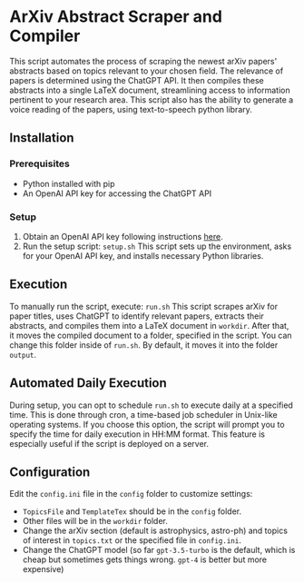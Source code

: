 # ArXiv Abstract Scraper and Compiler

This script automates the process of scraping the newest arXiv papers' abstracts based on topics relevant to your chosen field. The relevance of papers is determined using the ChatGPT API. It then compiles these abstracts into a single LaTeX document, streamlining access to information pertinent to your research area. This script also has the ability to generate a voice reading of the papers, using text-to-speech python library.

## Installation

### Prerequisites
- Python installed with pip
- An OpenAI API key for accessing the ChatGPT API

### Setup
1. Obtain an OpenAI API key following instructions [here](https://www.howtogeek.com/885918/how-to-get-an-openai-api-key/).
2. Run the setup script:
`setup.sh`
This script sets up the environment, asks for your OpenAI API key, and installs necessary Python libraries.

## Execution

To manually run the script, execute:
`run.sh`
This script scrapes arXiv for paper titles, uses ChatGPT to identify relevant papers, extracts their abstracts, and compiles them into a LaTeX document in `workdir`.
After that, it moves the compiled document to a folder, specified in the script. You can change this folder inside of `run.sh`. By default, it moves it into the folder `output`.

## Automated Daily Execution

During setup, you can opt to schedule `run.sh` to execute daily at a specified time. This is done through cron, a time-based job scheduler in Unix-like operating systems. If you choose this option, the script will prompt you to specify the time for daily execution in HH:MM format. This feature is especially useful if the script is deployed on a server.

## Configuration

Edit the `config.ini` file in the `config` folder to customize settings:
- `TopicsFile` and `TemplateTex` should be in the `config` folder.
- Other files will be in the `workdir` folder.
- Change the arXiv section (default is astrophysics, astro-ph) and topics of interest in `topics.txt` or the specified file in `config.ini`.
- Change the ChatGPT model (so far `gpt-3.5-turbo` is the default, which is cheap but sometimes gets things wrong. `gpt-4` is better but more expensive)

